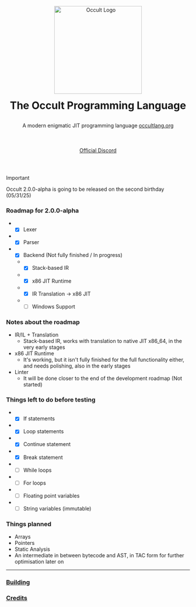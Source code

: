 <div align="center" style="display: grid; place-items: center; gap: 10px;">
  <a href="https://occultlang.org/" target="_blank">
    <img src="occult_circle.svg" width="240" alt="Occult Logo">
  </a>
  <h1 style="margin: 5px;">The Occult Programming Language</h1>
  <p align="center">A modern enigmatic JIT programming language <a href="https://occultlang.org" target="_blank">occultlang.org</a></p> <br>
  <a href="https://discord.gg/ptUACmpg3Z" target="_blank">Official Discord</a> <br><br>
</div>

> [!IMPORTANT]
> Occult 2.0.0-alpha is going to be released on the second birthday (05/31/25) 

### Roadmap for 2.0.0-alpha
- - [x] Lexer
- - [x] Parser
- - [x] Backend (Not fully finished / In progress)
  - - [x] Stack-based IR 
  - - [x] x86 JIT Runtime
  - - [x] IR Translation -> x86 JIT
  - - [ ] Windows Support 
 
### Notes about the roadmap
- IR/IL + Translation
  - Stack-based IR, works with translation to native JIT x86_64, in the very early stages
- x86 JIT Runtime
  - It's working, but it isn't fully finished for the full functionality either, and needs polishing, also in the early stages
- Linter
  - It will be done closer to the end of the development roadmap (Not started)

### Things left to do before testing
- - [x] If statements
- - [x] Loop statements
- - [x] Continue statement
- - [x] Break statement
- - [ ] While loops
- - [ ] For loops
- - [ ] Floating point variables
- - [ ] String variables (immutable)
 
### Things planned
- Arrays
- Pointers
- Static Analysis
- An intermediate in between bytecode and AST, in TAC form for further optimisation later on
_____________________________________________________________________________

### [Building](https://github.com/occultlang/occult/blob/main/BUILDING.md)
### [Credits](https://github.com/occultlang/occult/blob/main/CREDITS.md)
